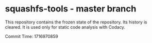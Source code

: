 # squashfs-tools - master branch

This repository contains the frozen state of the repository.
Its history is cleared. It is used only for static code
analysis with Codacy.

Commit Time: 1716970859